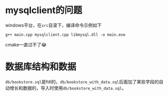 # mysqlclient的问题
windows平台，在`src`目录下，编译命令示例如下
```shell
g++ main.cpp mysqlclient.cpp libmysql.dll -o main.exe
```
cmake一直过不了:joy:
# 数据库结构和数据
`db/bookstore.sql`是fdl的，`db/bookstore_with_data.sql`后面加了某些字段的自动增长和数据的，导入时使用`db/bookstore_with_data.sql`。